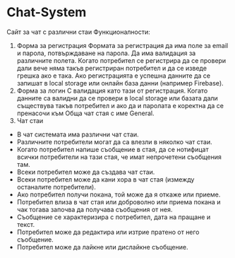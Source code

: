 # Chat-System
Сайт за чат с различни стаи
Функционалности:
1. Форма за регистрация
  Формата за регистрация да има поле за email и парола, потвърждаване на парола. Да има валидация за различните полета. Когато потребител се регистрира да се провери       дали вече няма такъв регистриран потребител и да се изведе грешка ако е така. Ако регистрацията е успешна данните да се запишат в local storage или онлайн база данни     (например Firebase).
2. Форма за логин
  С валидация като тази от регистрация. Когато данните са валидни да се провери в local storage или базата дали съществува такъв потребител и ако да и паролата е           коректна да се пренасочи към Обща чат стая с име General.
3. Чат стаи
  - В чат системата има различни чат стаи.
  - Различните потребители могат да са влезли в няколко чат стаи.
  - Когато потребител напише съобщение в стая, да се нотифицат всички потребители на тази стая, че имат непрочетени съобщения там.
  - Всеки потребител може да създава чат стаи.
  - Всеки потребител може да кани хора в чат стая (измежду останалите потребители).
  - Ако потребител получи покана, той може да я откаже или приеме.
  - Потребител влиза в чат стая или доброволно или приема покана и чак тогава започва да получава съобщения от нея.
  - Съобщение се характеризира с потребител, дата на пращане и текст.
  - Потребител може да редактира или изтрие пратено от него съобщение.
  - Потребител може да лайкне или дислайкне съобщение.
